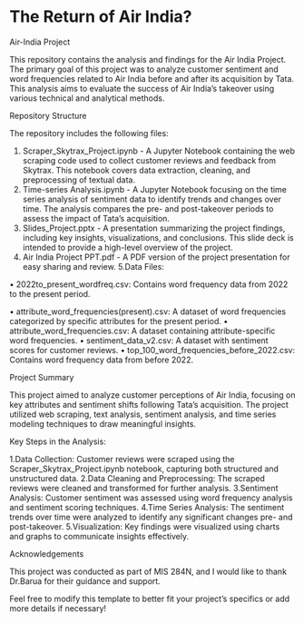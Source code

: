 # The Return of Air India?
Air-India Project

This repository contains the analysis and findings for the Air India Project. The primary goal of this project was to analyze customer sentiment and word frequencies related to Air India before and after its acquisition by Tata. This analysis aims to evaluate the success of Air India’s takeover using various technical and analytical methods.

Repository Structure

The repository includes the following files:

1. Scraper_Skytrax_Project.ipynb - A Jupyter Notebook containing the web scraping code used to collect customer reviews and feedback from Skytrax. This notebook covers data extraction, cleaning, and preprocessing of textual data.
2. Time-series Analysis.ipynb - A Jupyter Notebook focusing on the time series analysis of sentiment data to identify trends and changes over time. The analysis compares the pre- and post-takeover periods to assess the impact of Tata’s acquisition.
3. Slides_Project.pptx - A presentation summarizing the project findings, including key insights, visualizations, and conclusions. This slide deck is intended to provide a high-level overview of the project.
4. Air India Project PPT.pdf - A PDF version of the project presentation for easy sharing and review.
5.Data Files:

• 2022to_present_wordfreq.csv: Contains word frequency data from 2022 to the present period.

• attribute_word_frequencies(present).csv: A dataset of word frequencies categorized by specific attributes for the present period.
• attribute_word_frequencies.csv: A dataset containing attribute-specific word frequencies.
• sentiment_data_v2.csv: A dataset with sentiment scores for customer reviews.
• top_100_word_frequencies_before_2022.csv: Contains word frequency data from before 2022.

Project Summary

This project aimed to analyze customer perceptions of Air India, focusing on key attributes and sentiment shifts following Tata’s acquisition. The project utilized web scraping, text analysis, sentiment analysis, and time series modeling techniques to draw meaningful insights.

Key Steps in the Analysis:

1.Data Collection: Customer reviews were scraped using the Scraper_Skytrax_Project.ipynb notebook, capturing both structured and unstructured data.
2.Data Cleaning and Preprocessing: The scraped reviews were cleaned and transformed for further analysis.
3.Sentiment Analysis: Customer sentiment was assessed using word frequency analysis and sentiment scoring techniques.
4.Time Series Analysis: The sentiment trends over time were analyzed to identify any significant changes pre- and post-takeover.
5.Visualization: Key findings were visualized using charts and graphs to communicate insights effectively.


Acknowledgements

This project was conducted as part of MIS 284N, and I would like to thank Dr.Barua for their guidance and support.

Feel free to modify this template to better fit your project’s specifics or add more details if necessary!
